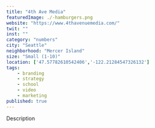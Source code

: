 ```yaml
---
title: "4th Ave Media"
featuredImage: ./-hamburgers.png
website: "https://www.4thavenuemedia.com/"
twit: ""
inst: ""
category: "numbers"
city: "Seattle"
neighborhood: "Mercer Island"
size: "Small (1-10)"
location: ['47.57782610542406','-122.21284547326132']
tags:
    - branding
    - strategy
    - school
    - video
    - marketing
published: true
---
```


Description
